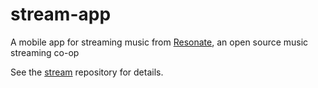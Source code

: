 # stream-app
A mobile app for streaming music from [Resonate](https://stream.resonate.coop/), an open source music streaming co-op

See the [stream](https://github.com/resonatecoop/stream) repository for details.
